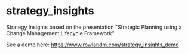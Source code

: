 # strategy_insights
Strategy Insights based on the presentation "Strategic Planning using a Change Management Lifecycle Framework"



See a demo here:
https://www.rowlandm.com/strategy_insights_demo
